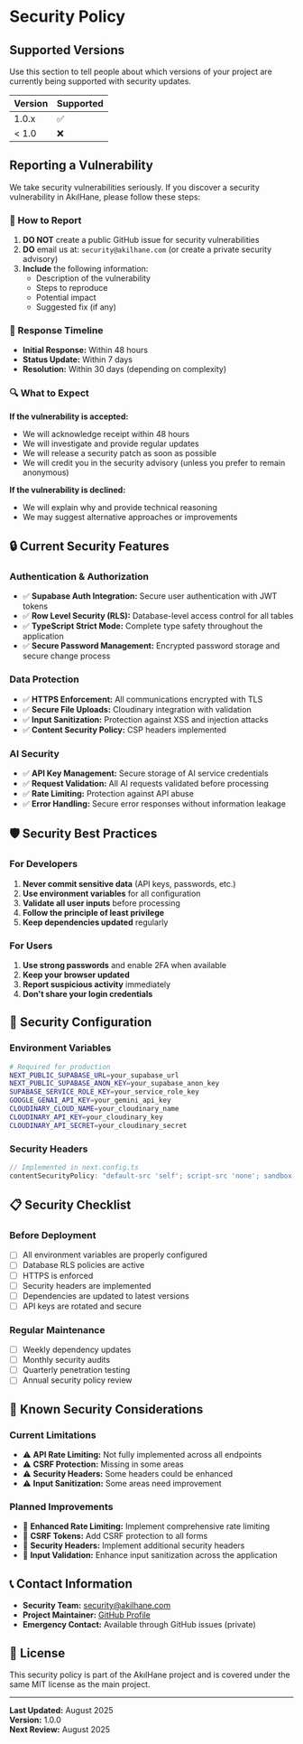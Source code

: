 # Security Policy

## Supported Versions

Use this section to tell people about which versions of your project are
currently being supported with security updates.

| Version | Supported          |
| ------- | ------------------ |
| 1.0.x   | :white_check_mark: |
| < 1.0   | :x:                |

## Reporting a Vulnerability

We take security vulnerabilities seriously. If you discover a security vulnerability in AkılHane, please follow these steps:

### 🚨 How to Report

1. **DO NOT** create a public GitHub issue for security vulnerabilities
2. **DO** email us at: `security@akilhane.com` (or create a private security advisory)
3. **Include** the following information:
   - Description of the vulnerability
   - Steps to reproduce
   - Potential impact
   - Suggested fix (if any)

### 📅 Response Timeline

- **Initial Response:** Within 48 hours
- **Status Update:** Within 7 days
- **Resolution:** Within 30 days (depending on complexity)

### 🔍 What to Expect

**If the vulnerability is accepted:**
- We will acknowledge receipt within 48 hours
- We will investigate and provide regular updates
- We will release a security patch as soon as possible
- We will credit you in the security advisory (unless you prefer to remain anonymous)

**If the vulnerability is declined:**
- We will explain why and provide technical reasoning
- We may suggest alternative approaches or improvements

## 🔒 Current Security Features

### Authentication & Authorization
- ✅ **Supabase Auth Integration:** Secure user authentication with JWT tokens
- ✅ **Row Level Security (RLS):** Database-level access control for all tables
- ✅ **TypeScript Strict Mode:** Complete type safety throughout the application
- ✅ **Secure Password Management:** Encrypted password storage and secure change process

### Data Protection
- ✅ **HTTPS Enforcement:** All communications encrypted with TLS
- ✅ **Secure File Uploads:** Cloudinary integration with validation
- ✅ **Input Sanitization:** Protection against XSS and injection attacks
- ✅ **Content Security Policy:** CSP headers implemented

### AI Security
- ✅ **API Key Management:** Secure storage of AI service credentials
- ✅ **Request Validation:** All AI requests validated before processing
- ✅ **Rate Limiting:** Protection against API abuse
- ✅ **Error Handling:** Secure error responses without information leakage

## 🛡️ Security Best Practices

### For Developers
1. **Never commit sensitive data** (API keys, passwords, etc.)
2. **Use environment variables** for all configuration
3. **Validate all user inputs** before processing
4. **Follow the principle of least privilege**
5. **Keep dependencies updated** regularly

### For Users
1. **Use strong passwords** and enable 2FA when available
2. **Keep your browser updated**
3. **Report suspicious activity** immediately
4. **Don't share your login credentials**

## 🔧 Security Configuration

### Environment Variables
```bash
# Required for production
NEXT_PUBLIC_SUPABASE_URL=your_supabase_url
NEXT_PUBLIC_SUPABASE_ANON_KEY=your_supabase_anon_key
SUPABASE_SERVICE_ROLE_KEY=your_service_role_key
GOOGLE_GENAI_API_KEY=your_gemini_api_key
CLOUDINARY_CLOUD_NAME=your_cloudinary_name
CLOUDINARY_API_KEY=your_cloudinary_key
CLOUDINARY_API_SECRET=your_cloudinary_secret
```

### Security Headers
```typescript
// Implemented in next.config.ts
contentSecurityPolicy: "default-src 'self'; script-src 'none'; sandbox;",
```

## 📋 Security Checklist

### Before Deployment
- [ ] All environment variables are properly configured
- [ ] Database RLS policies are active
- [ ] HTTPS is enforced
- [ ] Security headers are implemented
- [ ] Dependencies are updated to latest versions
- [ ] API keys are rotated and secure

### Regular Maintenance
- [ ] Weekly dependency updates
- [ ] Monthly security audits
- [ ] Quarterly penetration testing
- [ ] Annual security policy review

## 🚨 Known Security Considerations

### Current Limitations
- ⚠️ **API Rate Limiting:** Not fully implemented across all endpoints
- ⚠️ **CSRF Protection:** Missing in some areas
- ⚠️ **Security Headers:** Some headers could be enhanced
- ⚠️ **Input Sanitization:** Some areas need improvement

### Planned Improvements
- 🔄 **Enhanced Rate Limiting:** Implement comprehensive rate limiting
- 🔄 **CSRF Tokens:** Add CSRF protection to all forms
- 🔄 **Security Headers:** Implement additional security headers
- 🔄 **Input Validation:** Enhance input sanitization across the application

## 📞 Contact Information

- **Security Team:** security@akilhane.com
- **Project Maintainer:** [GitHub Profile](https://github.com/melihcanndemir)
- **Emergency Contact:** Available through GitHub issues (private)

## 📄 License

This security policy is part of the AkılHane project and is covered under the same MIT license as the main project.

---

**Last Updated:** August 2025  
**Version:** 1.0.0  
**Next Review:** August 2025 
